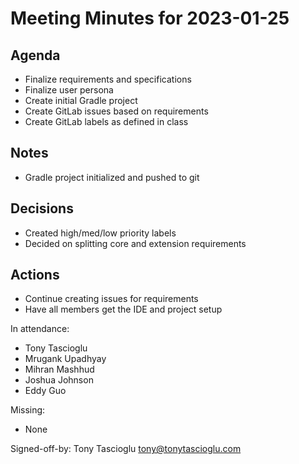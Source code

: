 # Meeting Minutes for 2023-01-25

## Agenda
* Finalize requirements and specifications
* Finalize user persona
* Create initial Gradle project
* Create GitLab issues based on requirements
* Create GitLab labels as defined in class

## Notes
* Gradle project initialized and pushed to git

## Decisions
* Created high/med/low priority labels
* Decided on splitting core and extension requirements

## Actions
* Continue creating issues for requirements
* Have all members get the IDE and project setup


In attendance:
* Tony Tascioglu
* Mrugank Upadhyay
* Mihran Mashhud
* Joshua Johnson
* Eddy Guo

Missing:
* None

Signed-off-by: Tony Tascioglu <tony@tonytascioglu.com>

